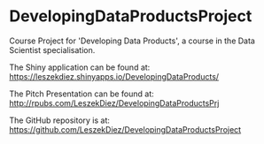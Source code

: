 # DevelopingDataProductsProject

Course Project for 'Developing Data Products',
a course in the Data Scientist specialisation.

The Shiny application can be found at:
https://leszekdiez.shinyapps.io/DevelopingDataProducts/

The Pitch Presentation can be found at:
http://rpubs.com/LeszekDiez/DevelopingDataProductsPrj

The GitHub repository is at:
https://github.com/LeszekDiez/DevelopingDataProductsProject